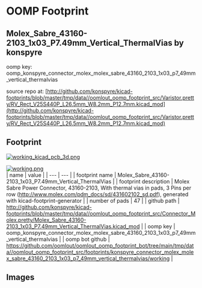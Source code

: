 # OOMP Footprint  
## Molex_Sabre_43160-2103_1x03_P7.49mm_Vertical_ThermalVias  by konspyre  
  
oomp key: oomp_konspyre_connector_molex_molex_sabre_43160_2103_1x03_p7_49mm_vertical_thermalvias  
  
source repo at: [http://github.com/konspyre/kicad-footprints/blob/master/tmp/data//oomlout_oomp_footprint_src/Varistor.pretty/RV_Rect_V25S440P_L26.5mm_W8.2mm_P12.7mm.kicad_mod](http://github.com/konspyre/kicad-footprints/blob/master/tmp/data//oomlout_oomp_footprint_src/Varistor.pretty/RV_Rect_V25S440P_L26.5mm_W8.2mm_P12.7mm.kicad_mod)  
## Footprint  
  
[![working_kicad_pcb_3d.png](working_kicad_pcb_3d_600.png)](working_kicad_pcb_3d.png)  
  
[![working.png](working_600.png)](working.png)  
| name | value | 
| --- | --- | 
| footprint name | Molex_Sabre_43160-2103_1x03_P7.49mm_Vertical_ThermalVias | 
| footprint description | Molex Sabre Power Connector, 43160-2103, With thermal vias in pads, 3 Pins per row (http://www.molex.com/pdm_docs/sd/431602102_sd.pdf), generated with kicad-footprint-generator | 
| number of pads | 47 | 
| github path | http://github.com/konspyre/kicad-footprints/blob/master/tmp/data//oomlout_oomp_footprint_src/Connector_Molex.pretty/Molex_Sabre_43160-2103_1x03_P7.49mm_Vertical_ThermalVias.kicad_mod | 
| oomp key | oomp_konspyre_connector_molex_molex_sabre_43160_2103_1x03_p7_49mm_vertical_thermalvias | 
| oomp bot github | https://github.com/oomlout/oomlout_oomp_footprint_bot/tree/main/tmp/data//oomlout_oomp_footprint_src/footprints/konspyre_connector_molex_molex_sabre_43160_2103_1x03_p7_49mm_vertical_thermalvias/working | 
## Images  

